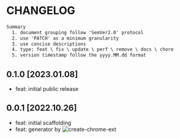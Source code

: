 # CHANGELOG

```txt
Summary
  1. document grouping follow 'SemVer2.0' protocol
  2. use 'PATCH' as a minimum granularity
  3. use concise descriptions
  4. type: feat \ fix \ update \ perf \ remove \ docs \ chore
  5. version timestamp follow the yyyy.MM.dd format
```

## 0.1.0 [2023.01.08]

- feat: initial public release

## 0.0.1 [2022.10.26]

- feat: initial scaffolding
- feat: generator by ![create-chrome-ext](https://www.npmjs.com/package/create-chrome-ext)

